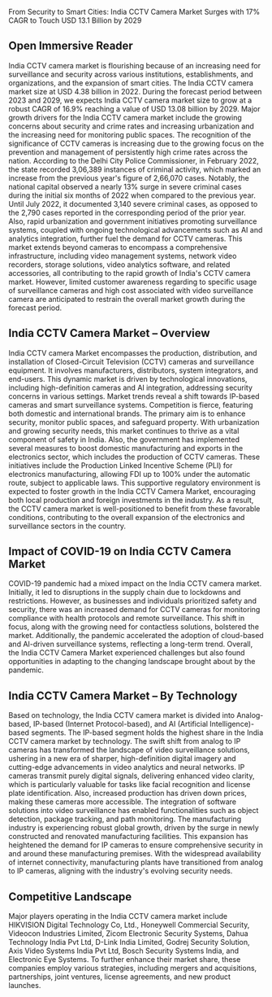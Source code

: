 From Security to Smart Cities: India CCTV Camera Market Surges with 17% CAGR to Touch USD 13.1 Billion by 2029

## Open Immersive Reader

India CCTV camera market is flourishing because of an increasing need for surveillance and security across various institutions, establishments, and organizations, and the expansion of smart cities.
The India CCTV camera market size at USD 4.38 billion in 2022. During the forecast period between 2023 and 2029, we expects India CCTV camera market size to grow at a robust CAGR of 16.9% reaching a value of USD 13.08 billion by 2029. 
Major growth drivers for the India CCTV camera market include the growing concerns about security and crime rates and increasing urbanization and the increasing need for monitoring public spaces. The recognition of the significance of CCTV cameras is increasing due to the growing focus on the prevention and management of persistently high crime rates across the nation. According to the Delhi City Police Commissioner, in February 2022, the state recorded 3,06,389 instances of criminal activity, which marked an increase from the previous year's figure of 2,66,070 cases. Notably, the national capital observed a nearly 13% surge in severe criminal cases during the initial six months of 2022 when compared to the previous year. Until July 2022, it documented 3,140 severe criminal cases, as opposed to the 2,790 cases reported in the corresponding period of the prior year. Also, rapid urbanization and government initiatives promoting surveillance systems, coupled with ongoing technological advancements such as AI and analytics integration, further fuel the demand for CCTV cameras. This market extends beyond cameras to encompass a comprehensive infrastructure, including video management systems, network video recorders, storage solutions, video analytics software, and related accessories, all contributing to the rapid growth of India's CCTV camera market. However, limited customer awareness regarding to specific usage of surveillance cameras and high cost associated with video surveillance camera are anticipated to restrain the overall market growth during the forecast period.

## India CCTV Camera Market – Overview
India CCTV camera Market encompasses the production, distribution, and installation of Closed-Circuit Television (CCTV) cameras and surveillance equipment. It involves manufacturers, distributors, system integrators, and end-users. This dynamic market is driven by technological innovations, including high-definition cameras and AI integration, addressing security concerns in various settings. Market trends reveal a shift towards IP-based cameras and smart surveillance systems. Competition is fierce, featuring both domestic and international brands. The primary aim is to enhance security, monitor public spaces, and safeguard property. With urbanization and growing security needs, this market continues to thrive as a vital component of safety in India. Also, the government has implemented several measures to boost domestic manufacturing and exports in the electronics sector, which includes the production of CCTV cameras. These initiatives include the Production Linked Incentive Scheme (PLI) for electronics manufacturing, allowing FDI up to 100% under the automatic route, subject to applicable laws. This supportive regulatory environment is expected to foster growth in the India CCTV Camera Market, encouraging both local production and foreign investments in the industry. As a result, the CCTV camera market is well-positioned to benefit from these favorable conditions, contributing to the overall expansion of the electronics and surveillance sectors in the country.

## Impact of COVID-19 on India CCTV Camera Market
COVID-19 pandemic had a mixed impact on the India CCTV camera market. Initially, it led to disruptions in the supply chain due to lockdowns and restrictions. However, as businesses and individuals prioritized safety and security, there was an increased demand for CCTV cameras for monitoring compliance with health protocols and remote surveillance. This shift in focus, along with the growing need for contactless solutions, bolstered the market. Additionally, the pandemic accelerated the adoption of cloud-based and AI-driven surveillance systems, reflecting a long-term trend. Overall, the India CCTV Camera Market experienced challenges but also found opportunities in adapting to the changing landscape brought about by the pandemic.

## India CCTV Camera Market – By Technology
Based on technology, the India CCTV camera market is divided into Analog-based, IP-based (Internet Protocol-based), and AI (Artificial Intelligence)-based segments. The IP-based segment holds the highest share in the India CCTV camera market by technology. The swift shift from analog to IP cameras has transformed the landscape of video surveillance solutions, ushering in a new era of sharper, high-definition digital imagery and cutting-edge advancements in video analytics and neural networks. IP cameras transmit purely digital signals, delivering enhanced video clarity, which is particularly valuable for tasks like facial recognition and license plate identification. Also, increased production has driven down prices, making these cameras more accessible. The integration of software solutions into video surveillance has enabled functionalities such as object detection, package tracking, and path monitoring. The manufacturing industry is experiencing robust global growth, driven by the surge in newly constructed and renovated manufacturing facilities. This expansion has heightened the demand for IP cameras to ensure comprehensive security in and around these manufacturing premises. With the widespread availability of internet connectivity, manufacturing plants have transitioned from analog to IP cameras, aligning with the industry's evolving security needs.

## Competitive Landscape
Major players operating in the India CCTV camera market include HIKVISION Digital Technology Co, Ltd., Honeywell Commercial Security, Videocon Industries Limited, Zicom Electronic Security Systems, Dahua Technology India Pvt Ltd, D-Link India Limited, Godrej Security Solution, Axis Video Systems India Pvt Ltd, Bosch Security Systems India, and Electronic Eye Systems. To further enhance their market share, these companies employ various strategies, including mergers and acquisitions, partnerships, joint ventures, license agreements, and new product launches.





